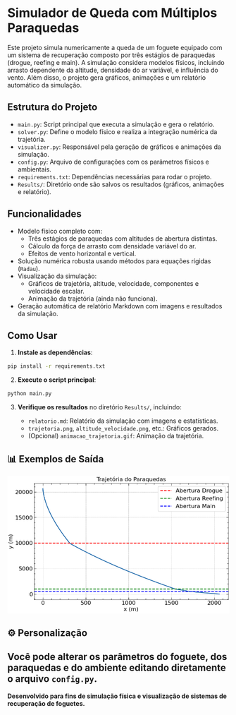 # Simulador de Queda com Múltiplos Paraquedas

Este projeto simula numericamente a queda de um foguete equipado com um sistema de recuperação composto por três estágios de paraquedas (drogue, reefing e main). A simulação considera modelos físicos, incluindo arrasto dependente da altitude, densidade do ar variável, e influência do vento. Além disso, o projeto gera gráficos, animações e um relatório automático da simulação.

## Estrutura do Projeto

- `main.py`: Script principal que executa a simulação e gera o relatório.
- `solver.py`: Define o modelo físico e realiza a integração numérica da trajetória.
- `visualizer.py`: Responsável pela geração de gráficos e animações da simulação.
- `config.py`: Arquivo de configurações com os parâmetros físicos e ambientais.
- `requirements.txt`: Dependências necessárias para rodar o projeto.
- `Results/`: Diretório onde são salvos os resultados (gráficos, animações e relatório).

## Funcionalidades

- Modelo físico completo com:
  - Três estágios de paraquedas com altitudes de abertura distintas.
  - Cálculo da força de arrasto com densidade variável do ar.
  - Efeitos de vento horizontal e vertical.
- Solução numérica robusta usando métodos para equações rígidas (`Radau`).
- Visualização da simulação:
  - Gráficos de trajetória, altitude, velocidade, componentes e velocidade escalar.
  - Animação da trajetória (ainda não funciona).
- Geração automática de relatório Markdown com imagens e resultados da simulação.

## Como Usar

1. **Instale as dependências**:

```bash
pip install -r requirements.txt
```

2. **Execute o script principal**:

```bash
python main.py
```

3. **Verifique os resultados** no diretório `Results/`, incluindo:

   - `relatorio.md`: Relatório da simulação com imagens e estatísticas.
   - `trajetoria.png`, `altitude_velocidade.png`, etc.: Gráficos gerados.
   - (Opcional) `animacao_trajetoria.gif`: Animação da trajetória.

## 📊 Exemplos de Saída

![Exemplo de Gráfico de Trajetória](Results/trajetoria.png)

## ⚙️ Personalização

Você pode alterar os parâmetros do foguete, dos paraquedas e do ambiente editando diretamente o arquivo `config.py`.
---

**Desenvolvido para fins de simulação física e visualização de sistemas de recuperação de foguetes.**
